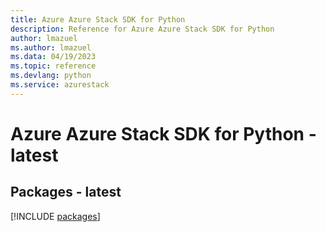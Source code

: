 ```yaml
---
title: Azure Azure Stack SDK for Python
description: Reference for Azure Azure Stack SDK for Python
author: lmazuel
ms.author: lmazuel
ms.data: 04/19/2023
ms.topic: reference
ms.devlang: python
ms.service: azurestack
---
```

# Azure Azure Stack SDK for Python - latest
## Packages - latest
[!INCLUDE [packages](azure-stack-index.md)]